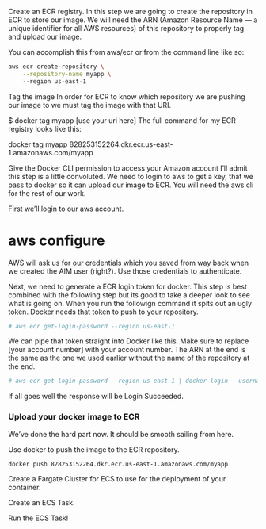Create an ECR registry.
In this step we are going to create the repository in ECR to store our image. We will need the ARN (Amazon Resource Name — a unique identifier for all AWS resources) of this repository to properly tag and upload our image.

You can accomplish this from aws/ecr or from the command line like so:

```bash
aws ecr create-repository \
    --repository-name myapp \    
    --region us-east-1
```

Tag the image
In order for ECR to know which repository we are pushing our image to we must tag the image with that URI.

$ docker tag myapp [use your uri here]
The full command for my ECR registry looks like this:

docker tag myapp 828253152264.dkr.ecr.us-east-1.amazonaws.com/myapp

Give the Docker CLI permission to access your Amazon account
I’ll admit this step is a little convoluted. We need to login to aws to get a key, that we pass to docker so it can upload our image to ECR. You will need the aws cli for the rest of our work.

First we’ll login to our aws account.
# aws configure
AWS will ask us for our credentials which you saved from way back when we created the AIM user (right?). Use those credentials to authenticate.

Next, we need to generate a ECR login token for docker. This step is best combined with the following step but its good to take a deeper look to see what is going on. When you run the followign command it spits out an ugly token. Docker needs that token to push to your repository.

```bash
# aws ecr get-login-password --region us-east-1
```

We can pipe that token straight into Docker like this. Make sure to replace [your account number] with your account number. The ARN at the end is the same as the one we used earlier without the name of the repository at the end.

```bash
# aws ecr get-login-password --region us-east-1 | docker login --username AWS --password-stdin [your account number].dkr.ecr.us-east-1.amazonaws.com
```

If all goes well the response will be Login Succeeded.

### Upload your docker image to ECR
We’ve done the hard part now. It should be smooth sailing from here.

Use docker to push the image to the ECR repository.

```bash
docker push 828253152264.dkr.ecr.us-east-1.amazonaws.com/myapp
```

Create a Fargate Cluster for ECS to use for the deployment of your container.

Create an ECS Task.

Run the ECS Task!